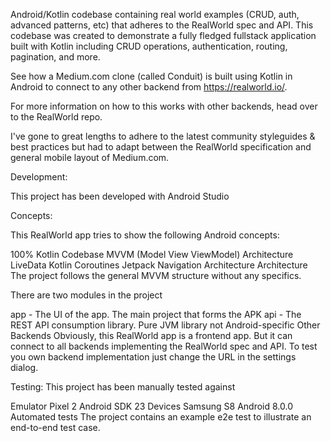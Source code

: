Android/Kotlin codebase containing real world examples (CRUD, auth, advanced patterns, etc) that adheres to the RealWorld spec and API.
This codebase was created to demonstrate a fully fledged fullstack application built with Kotlin including CRUD operations, authentication, routing, pagination, and more.

See how a Medium.com clone (called Conduit) is built using Kotlin in Android to connect to any other backend from https://realworld.io/.

For more information on how to this works with other backends, head over to the RealWorld repo.

I've gone to great lengths to adhere to the latest community styleguides & best practices but had to adapt between the RealWorld specification and general mobile layout of Medium.com.

Development:

This project has been developed with Android Studio

Concepts:

This RealWorld app tries to show the following Android concepts:

100% Kotlin Codebase
MVVM (Model View ViewModel) Architecture
LiveData
Kotlin Coroutines
Jetpack Navigation Architecture
Architecture
The project follows the general MVVM structure without any specifics.

There are two modules in the project

app - The UI of the app. The main project that forms the APK
api - The REST API consumption library. Pure JVM library not Android-specific
Other Backends
Obviously, this RealWorld app is a frontend app. But it can connect to all backends implementing the RealWorld spec and API. To test you own backend implementation just change the URL in the settings dialog.

Testing:
This project has been manually tested against

Emulator
Pixel 2 Android SDK 23
Devices
Samsung S8 Android 8.0.0
Automated tests
The project contains an example e2e test to illustrate an end-to-end test case.
